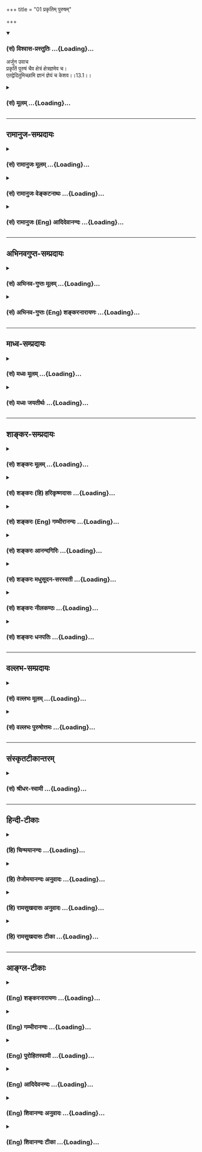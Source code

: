 +++
title = "01 प्रकृतिम् पुरुषम्"

+++
<div class="js_include" newlevelforh1="3" title="(सं) विश्वास-प्रस्तुतिः" unfilled url="/purANam/mahAbhAratam/06-bhIShma-parva/02-bhagavad-gItA-parva/saMskRtam/vishvAsa-prastutiH/13_xetra-xetrajna-yogaH/01_prakRtim_puruSham.md">
<details open><summary><h3>(सं) विश्वास-प्रस्तुतिः ...{Loading}...</h3></summary>

अर्जुन उवाच  
प्रकृतिं पुरुषं चैव क्षेत्रं क्षेत्रज्ञमेव च।  
एतद्वेदितुमिच्छामि ज्ञानं ज्ञेयं च केशव।।13.1।।
</details>
</div>
<div class="js_include collapsed" newlevelforh1="3" title="(सं) मूलम्" unfilled url="/purANam/mahAbhAratam/06-bhIShma-parva/02-bhagavad-gItA-parva/saMskRtam/mUlam/13_xetra-xetrajna-yogaH/01_prakRtim_puruSham.md">
<details><summary><h3>(सं) मूलम् ...{Loading}...</h3></summary>

अर्जुन उवाच  
प्रकृतिं पुरुषं चैव क्षेत्रं क्षेत्रज्ञमेव च।  
एतद्वेदितुमिच्छामि ज्ञानं ज्ञेयं च केशव।।13.1।।
</details>
</div>


_________________
## रामानुज-सम्प्रदायः
<div class="js_include collapsed" newlevelforh1="3" title="(सं) रामानुजः मूलम्" unfilled url="/purANam/mahAbhAratam/06-bhIShma-parva/02-bhagavad-gItA-parva/saMskRtam/rAmAnujaH/mUlam/13_xetra-xetrajna-yogaH/01_prakRtim_puruSham.md">
<details><summary><h3>(सं) रामानुजः मूलम् ...{Loading}...</h3></summary>

।।13.1।। श्रीभगवानुवाच -- **इदं शरीरं** देवः अहम्; मनुष्यः अहम्; स्थूलः
अहम्; कृशः अहम्; इति आत्मना भोक्त्रा सह सामानाधिकरण्येन प्रतीयमानं
भोक्तुः आत्मनः अर्थान्तरभूतं तस्य भोग**क्षेत्रम् इति**
शरीरयाथात्म्यविद्भिः **अभिधीयते। एतद् अवयवशः संघातरूपेण च इदम् अहं वेद्मि
इति** यो वेत्ति तं **वेद्यभूताद् अस्माद् वेदितृत्वेन अर्थान्तरभूतं**
क्षेत्रज्ञ इति तद्विदः **-- आत्मयाथात्म्यविदः** प्राहुः। यद्यपि
देहव्यतिरिक्तघटाद्यर्थानुसंधानवेलायाम् देवः अहम्; मनुष्यः अहम्; घटादिकं
जानामि इति देहसामानाधिकरण्येन ज्ञातारम् आत्मानम् अनुसंधत्ते तथापि
देहानुभववेलायां देहम् अपि घटादिकम् इव इदम् अहं वेद्मि इति वेद्यतया
वेदिता अनुभवति इति वेत्तुः आत्मनो वेद्यतया शरीरम् अपि घटादिवद्
अर्थान्तरभूतम् तथा घटादेः इव वेद्यभूतात् शरीराद् अपि वेदिता क्षेत्रज्ञः
अर्थान्तरभूतः।  
  
सामानाधिकरण्येन प्रतीतिः तु वस्तुतः शरीरस्य गोत्वादिवद्
आत्मविशेषणतैकस्वभावतया तदपृथक्सिद्धेः उपपन्ना। तत्र वेदितुः
असाधारणाकारस्य चक्षुरादिकरणाविषयत्वाद् योगसंस्कृतमनोविषयत्वात् च;
प्रकृतिसन्निधानाद् एव मूढाः प्रकृत्याकारम् एव वेदितारं पश्यन्ति। तथा च
वक्ष्यति -- उत्क्रामन्तं स्थितं वापि भुञ्जानंवा गुणान्वितम्। विमूढा
नानुपश्यन्ति पश्यन्ति ज्ञानचक्षुषः।। (गीता 15।10) इति।

</details>
</div>
<div class="js_include collapsed" newlevelforh1="3" title="(सं) रामानुजः वेङ्कटनाथः" unfilled url="/purANam/mahAbhAratam/06-bhIShma-parva/02-bhagavad-gItA-parva/saMskRtam/rAmAnujaH/venkaTanAthaH/13_xetra-xetrajna-yogaH/01_prakRtim_puruSham.md">
<details><summary><h3>(सं) रामानुजः वेङ्कटनाथः ...{Loading}...</h3></summary>

  
  
।।13.1।। No commentary.  
  

</details>
</div>
<div class="js_include collapsed" newlevelforh1="3" title="(सं) रामानुजः (Eng) आदिदेवानन्दः" unfilled url="/purANam/mahAbhAratam/06-bhIShma-parva/02-bhagavad-gItA-parva/saMskRtam/rAmAnujaH/english/AdidevAnandaH/13_xetra-xetrajna-yogaH/01_prakRtim_puruSham.md">
<details><summary><h3>(सं) रामानुजः (Eng) आदिदेवानन्दः ...{Loading}...</h3></summary>

13.1 No commentary.

</details>
</div>


_________________
## अभिनवगुप्त-सम्प्रदायः
<div class="js_include collapsed" newlevelforh1="3" title="(सं) अभिनव-गुप्तः मूलम्" unfilled url="/purANam/mahAbhAratam/06-bhIShma-parva/02-bhagavad-gItA-parva/saMskRtam/abhinava-guptaH/mUlam/13_xetra-xetrajna-yogaH/01_prakRtim_puruSham.md">
<details><summary><h3>(सं) अभिनव-गुप्तः मूलम् ...{Loading}...</h3></summary>

  
  
।।13.1।। No commentary.

</details>
</div>
<div class="js_include collapsed" newlevelforh1="3" title="(सं) अभिनव-गुप्तः (Eng) शङ्करनारायणः" unfilled url="/purANam/mahAbhAratam/06-bhIShma-parva/02-bhagavad-gItA-parva/saMskRtam/abhinava-guptaH/english/shankaranArAyaNaH/13_xetra-xetrajna-yogaH/01_prakRtim_puruSham.md">
<details><summary><h3>(सं) अभिनव-गुप्तः (Eng) शङ्करनारायणः ...{Loading}...</h3></summary>

13.1 Inclusion of this sloka, spoken by Arjuna, brings the total number
of slokas in the Bhagavadgita to 701. Many versions of the Bhagavadgita,
including the current commentary by Dr. S Sankaranarayan, do not include
this sloka.

</details>
</div>


_________________
## माध्व-सम्प्रदायः
<div class="js_include collapsed" newlevelforh1="3" title="(सं) मध्वः मूलम्" unfilled url="/purANam/mahAbhAratam/06-bhIShma-parva/02-bhagavad-gItA-parva/saMskRtam/madhvaH/mUlam/13_xetra-xetrajna-yogaH/01_prakRtim_puruSham.md">
<details><summary><h3>(सं) मध्वः मूलम् ...{Loading}...</h3></summary>

।।13.1।। Sri Madhvacharya did not comment on this sloka.

</details>
</div>
<div class="js_include collapsed" newlevelforh1="3" title="(सं) मध्वः जयतीर्थः" unfilled url="/purANam/mahAbhAratam/06-bhIShma-parva/02-bhagavad-gItA-parva/saMskRtam/madhvaH/jayatIrthaH/13_xetra-xetrajna-yogaH/01_prakRtim_puruSham.md">
<details><summary><h3>(सं) मध्वः जयतीर्थः ...{Loading}...</h3></summary>

।।13.1।। Sri Jayatirtha did not comment on this sloka.

</details>
</div>


_________________
## शाङ्कर-सम्प्रदायः
<div class="js_include collapsed" newlevelforh1="3" title="(सं) शङ्करः मूलम्" unfilled url="/purANam/mahAbhAratam/06-bhIShma-parva/02-bhagavad-gItA-parva/saMskRtam/shankaraH/mUlam/13_xetra-xetrajna-yogaH/01_prakRtim_puruSham.md">
<details><summary><h3>(सं) शङ्करः मूलम् ...{Loading}...</h3></summary>

।।13.1।। -- No Commentary

</details>
</div>
<div class="js_include collapsed" newlevelforh1="3" title="(सं) शङ्करः (हि) हरिकृष्णदासः" unfilled url="/purANam/mahAbhAratam/06-bhIShma-parva/02-bhagavad-gItA-parva/saMskRtam/shankaraH/hindI/harikRShNadAsaH/13_xetra-xetrajna-yogaH/01_prakRtim_puruSham.md">
<details><summary><h3>(सं) शङ्करः (हि) हरिकृष्णदासः ...{Loading}...</h3></summary>

।।13.1।। No translation.

</details>
</div>
<div class="js_include collapsed" newlevelforh1="3" title="(सं) शङ्करः (Eng) गम्भीरानन्दः" unfilled url="/purANam/mahAbhAratam/06-bhIShma-parva/02-bhagavad-gItA-parva/saMskRtam/shankaraH/english/gambhIrAnandaH/13_xetra-xetrajna-yogaH/01_prakRtim_puruSham.md">
<details><summary><h3>(सं) शङ्करः (Eng) गम्भीरानन्दः ...{Loading}...</h3></summary>

13.1 Sri Sankaracharya did not comment on this sloka. Many editions of
the Bhagavadgita do not contain this sloka৷৷ If this sloka is included,
the total number of slokas in the Bhagavadgita is 701.

</details>
</div>
<div class="js_include collapsed" newlevelforh1="3" title="(सं) शङ्करः आनन्दगिरिः" unfilled url="/purANam/mahAbhAratam/06-bhIShma-parva/02-bhagavad-gItA-parva/saMskRtam/shankaraH/AnandagiriH/13_xetra-xetrajna-yogaH/01_prakRtim_puruSham.md">
<details><summary><h3>(सं) शङ्करः आनन्दगिरिः ...{Loading}...</h3></summary>

।।13.1।। प्रथममध्यमयोः षट्कयोस्त्वंतत्पदार्थावुक्तौ; अन्तिमस्तु षट्को
वाक्यार्थनिष्ठः सम्यग्धीप्रधानोऽधुनारभ्यते। तत्र
क्षेत्राध्यायमन्तिमषट्काद्यमवतितारयिषुव्यवहितं वृत्तं कीर्तयति --
**सप्तम इति।** प्रकृतिद्वयस्य स्वातन्त्र्यं वारयति -- **ईश्वरस्येति।**
भूमिरित्यादिनोक्ता सत्त्वादिरूपा प्रकृतिरपरेत्यत्र हेतुमाह --
**संसारेति।** इतस्त्वन्यामित्यादिनोक्तां प्रकृतिमनुक्रामति -- **परा
चेति।** परत्वे हेतुं सूचयति -- **ईश्वरात्मिकेति।** किमर्थमीश्वरस्य
प्रकृतिद्वयमित्याशङ्क्य कारणत्वार्थमित्याह -- **याभ्यामिति।**
वृत्तमनूद्य वर्तिष्यमाणाध्यायारम्भप्रकारमाह -- **तत्रेति।** व्यवहितेन
संबन्धमुक्त्वाऽव्यवहितेन तं विवक्षुरव्यवहितमनुवदति -- **अतीतेति।**
निष्ठोक्तेति संबन्धः। निष्ठामेव व्याचष्टे -- **यथेति।** वर्तन्ते
धर्मजातमनुतिष्ठन्ति तथा पूर्वोक्तेन प्रकारेण सर्वमुक्तमिति योजना।
अव्यवहितमेवानूद्य तेनोत्तरस्य संबन्धं संगिरते -- **केनेति।**
तत्त्वज्ञानोक्तेरुक्तार्थेन समुच्चयार्थश्चकारः। जीवानां
सुखदुःखादिभेदभाजां प्रतिक्षेत्रं भिन्नानां नाक्षरेणैक्यमित्याशङ्क्य
संसारस्यात्मधर्मत्वं निराकृत्य संघातनिष्ठत्वं वक्तुं
संघातोत्पत्तिप्रकारमाह -- **प्रकृतिश्चेति।** भोगश्चापवर्गश्चार्थौ तयोरेव
कर्तव्यतयेति यावत्। नन्वनन्तरश्लोके शरीरनिर्देशात्तस्योत्पत्तिर्वक्तव्या
किमिति संघातस्योच्यते तत्राह -- **सोऽयमिति।** उक्तेऽर्थे
भगवद्वचनमवतारयति -- **तदेतदिति।** तत्र द्रष्टृत्वेन
संघातदृश्यादन्यमात्मानं निर्दिशति -- **इदमिति।** उक्तं
प्रत्यक्षदृश्यविशिष्टं किंचिदिति शेषः। शरीरस्यात्मनोऽन्यत्वं
क्षेत्रनामनिरुक्त्या ब्रूते -- **क्षतेति।** क्षयो नाशः क्षरणमपक्षयः। यथा
क्षेत्रे बीजमुप्तं फलति तद्वदित्याह -- **क्षेत्रवद्वेति।**
क्षेत्रपदादुपरिस्थितमितिपदं क्षेत्रशब्दविषयमन्यथा वैयर्थ्यादित्याह --
**इतिशब्द इति।** क्षेत्रमित्येवमनेन क्षेत्रशब्देनेत्यर्थः। दृश्यं
देहमुक्त्वा ततोऽतिरिक्तं द्रष्टारमाह -- **एतदिति।** स्वाभाविकं
मनुष्योऽहमिति ज्ञानमौपदेशिकं देहो नात्मा दृश्यत्वादित्यादिविभागशः
स्वतोऽतिरिक्तत्वेनेत्यर्थः। क्षेत्रमित्यत्रेतिशब्दवदत्रापीतिशब्दस्य
क्षेत्रज्ञशब्दविषयत्वमाह -- **इतिशब्द इति।** क्षेत्रज्ञ इत्येवं
क्षेत्रज्ञशब्देन तं प्राहुरिति संबन्धः। प्रवक्तॄन्प्रश्नपूर्वकमाह --
**क इत्यादिना।**

</details>
</div>
<div class="js_include collapsed" newlevelforh1="3" title="(सं) शङ्करः मधुसूदन-सरस्वती" unfilled url="/purANam/mahAbhAratam/06-bhIShma-parva/02-bhagavad-gItA-parva/saMskRtam/shankaraH/madhusUdana-sarasvatI/13_xetra-xetrajna-yogaH/01_prakRtim_puruSham.md">
<details><summary><h3>(सं) शङ्करः मधुसूदन-सरस्वती ...{Loading}...</h3></summary>

।।13.1।। No commentary.

</details>
</div>
<div class="js_include collapsed" newlevelforh1="3" title="(सं) शङ्करः नीलकण्ठः" unfilled url="/purANam/mahAbhAratam/06-bhIShma-parva/02-bhagavad-gItA-parva/saMskRtam/shankaraH/nIlakaNThaH/13_xetra-xetrajna-yogaH/01_prakRtim_puruSham.md">
<details><summary><h3>(सं) शङ्करः नीलकण्ठः ...{Loading}...</h3></summary>

।।13.1।। No commentary.

</details>
</div>
<div class="js_include collapsed" newlevelforh1="3" title="(सं) शङ्करः धनपतिः" unfilled url="/purANam/mahAbhAratam/06-bhIShma-parva/02-bhagavad-gItA-parva/saMskRtam/shankaraH/dhanapatiH/13_xetra-xetrajna-yogaH/01_prakRtim_puruSham.md">
<details><summary><h3>(सं) शङ्करः धनपतिः ...{Loading}...</h3></summary>

।।13.1।। No commentary.

</details>
</div>


_________________
## वल्लभ-सम्प्रदायः
<div class="js_include collapsed" newlevelforh1="3" title="(सं) वल्लभः मूलम्" unfilled url="/purANam/mahAbhAratam/06-bhIShma-parva/02-bhagavad-gItA-parva/saMskRtam/vallabhaH/mUlam/13_xetra-xetrajna-yogaH/01_prakRtim_puruSham.md">
<details><summary><h3>(सं) वल्लभः मूलम् ...{Loading}...</h3></summary>

।।13.1।। Sri Vallabhacharya did not comment on this sloka.

</details>
</div>
<div class="js_include collapsed" newlevelforh1="3" title="(सं) वल्लभः पुरुषोत्तमः" unfilled url="/purANam/mahAbhAratam/06-bhIShma-parva/02-bhagavad-gItA-parva/saMskRtam/vallabhaH/puruShottamaH/13_xetra-xetrajna-yogaH/01_prakRtim_puruSham.md">
<details><summary><h3>(सं) वल्लभः पुरुषोत्तमः ...{Loading}...</h3></summary>

  
  
।।13.1।। ये यथोक्तप्रकारेण मां भजन्ति विचक्षणाः। अनन्यमनसस्ते मे
प्रियास्तानुद्धराम्यम्।।1।। इत्युक्तिं समुपाकर्ण्य तज्जिज्ञासुर्धनञ्जयः।
प्रभुं विज्ञापयामास प्रेमविह्वलितः सुधीः।।2।। अथ
प्रपञ्चादिसर्वस्वरूपज्ञानाभावे भक्तिः कथं स्यात् इति तज्ज्ञानं पृच्छति
-- प्रकृतिमिति। प्रकृतिं पूर्वोक्तां स्वशक्तिरूपां; पुरुषं च स्वांशं
जीवं; क्षेत्रं सर्वोत्पत्तिस्थानं; क्षेत्रज्ञं; तत्स्वरूपज्ञं; ज्ञानं
ज्ञानस्वरूपं; ज्ञेयं तेन ज्ञानेन प्राप्यं सर्वं हे केशव ब्रह्मशिवयोरपि
मोक्षद अहं भक्त्यर्थं वेदितुमिच्छामि।  
  

</details>
</div>


_________________
## संस्कृतटीकान्तरम्
<div class="js_include collapsed" newlevelforh1="3" title="(सं) श्रीधर-स्वामी" unfilled url="/purANam/mahAbhAratam/06-bhIShma-parva/02-bhagavad-gItA-parva/saMskRtam/shrIdhara-svAmI/13_xetra-xetrajna-yogaH/01_prakRtim_puruSham.md">
<details><summary><h3>(सं) श्रीधर-स्वामी ...{Loading}...</h3></summary>

।।13.1।। No commentary.

</details>
</div>


_________________
## हिन्दी-टीकाः
<div class="js_include collapsed" newlevelforh1="3" title="(हि) चिन्मयानन्दः" unfilled url="/purANam/mahAbhAratam/06-bhIShma-parva/02-bhagavad-gItA-parva/hindI/chinmayAnandaH/13_xetra-xetrajna-yogaH/01_prakRtim_puruSham.md">
<details><summary><h3>(हि) चिन्मयानन्दः ...{Loading}...</h3></summary>

।।13.1।। गीता की अनेक पाण्डुलिपियों में यह श्लोक नहीं मिलता है; जबकि कुछ
अन्य हस्तलिपियों में यह अर्जुन की जिज्ञासा के रूप में दिया हुआ
है। प्रकृति और पुरुष भारतीय साङ्ख्य दर्शन के प्रणेता कपिल मुनि जी ने जड़
और चेतन तत्त्वों का निर्देश क्रमश प्रकृति और पुरुष इन दो शब्दों से किया
है। इन दोनों के संयोग से ही उस सृष्टि का निर्माण हुआ है इन्हें अर्जुन
जानना चाहता है। क्षेत्र और क्षेत्रज्ञ इन दो शब्दों का अर्थ इस अध्याय की
प्रस्तावना में स्पष्ट किया गया है। ज्ञान और ज्ञेय इस अध्याय में ज्ञान
शब्द से तात्पर्य उस शुद्धान्तकरण से हैं; जिसके द्वारा ही आत्मतत्त्व का
अनुभव किया जा सकता है। यह आत्मा ही ज्ञेय अर्थात् जानने योग्य वस्तु
है। अर्जुन की इस जिज्ञासा के उत्तर को जानना सभी साधकों को लाभदायक होगा।

</details>
</div>
<div class="js_include collapsed" newlevelforh1="3" title="(हि) तेजोमयानन्दः अनुवादः" unfilled url="/purANam/mahAbhAratam/06-bhIShma-parva/02-bhagavad-gItA-parva/hindI/tejomayAnandaH/anuvAdaH/13_xetra-xetrajna-yogaH/01_prakRtim_puruSham.md">
<details><summary><h3>(हि) तेजोमयानन्दः अनुवादः ...{Loading}...</h3></summary>

।।13.1।। अर्जुन ने कहा -- हे केशव ! मैं, प्रकृति और पुरुष, क्षेत्र और
क्षेत्रज्ञ तथा ज्ञान और ज्ञेय को जानना चाहता हूँ।।

</details>
</div>
<div class="js_include collapsed" newlevelforh1="3" title="(हि) रामसुखदासः अनुवादः" unfilled url="/purANam/mahAbhAratam/06-bhIShma-parva/02-bhagavad-gItA-parva/hindI/rAmasukhadAsaH/anuvAdaH/13_xetra-xetrajna-yogaH/01_prakRtim_puruSham.md">
<details><summary><h3>(हि) रामसुखदासः अनुवादः ...{Loading}...</h3></summary>

।।13.1।। No Translation

</details>
</div>
<div class="js_include collapsed" newlevelforh1="3" title="(हि) रामसुखदासः टीका" unfilled url="/purANam/mahAbhAratam/06-bhIShma-parva/02-bhagavad-gItA-parva/hindI/rAmasukhadAsaH/TIkA/13_xetra-xetrajna-yogaH/01_prakRtim_puruSham.md">
<details><summary><h3>(हि) रामसुखदासः टीका ...{Loading}...</h3></summary>

।।13.1।। No Commentary

</details>
</div>


_________________
## आङ्ग्ल-टीकाः
<div class="js_include collapsed" newlevelforh1="3" title="(Eng) शङ्करनारायणः" unfilled url="/purANam/mahAbhAratam/06-bhIShma-parva/02-bhagavad-gItA-parva/english/shankaranArAyaNaH/13_xetra-xetrajna-yogaH/01_prakRtim_puruSham.md">
<details><summary><h3>(Eng) शङ्करनारायणः ...{Loading}...</h3></summary>

13.1. No such translation is available for this sloka.

</details>
</div>
<div class="js_include collapsed" newlevelforh1="3" title="(Eng) गम्भीरानन्दः" unfilled url="/purANam/mahAbhAratam/06-bhIShma-parva/02-bhagavad-gItA-parva/english/gambhIrAnandaH/13_xetra-xetrajna-yogaH/01_prakRtim_puruSham.md">
<details><summary><h3>(Eng) गम्भीरानन्दः ...{Loading}...</h3></summary>

13.1 Swami Gambhirananda has not translated this sloka. Many editions of
the Bhagavadgita do not contain this sloka, including the commentary by
Sankaracharya. If this sloka is included, the total number of slokas in
the Bhagavadgita is 701.

</details>
</div>
<div class="js_include collapsed" newlevelforh1="3" title="(Eng) पुरोहितस्वामी" unfilled url="/purANam/mahAbhAratam/06-bhIShma-parva/02-bhagavad-gItA-parva/english/purohitasvAmI/13_xetra-xetrajna-yogaH/01_prakRtim_puruSham.md">
<details><summary><h3>(Eng) पुरोहितस्वामी ...{Loading}...</h3></summary>

13.1 "Arjuna asked: My Lord! Who is God and what is Nature; what is
Matter and what is the Self; what is that they call Wisdom, and what is
it that is worth knowing; I wish to have this explained.

</details>
</div>
<div class="js_include collapsed" newlevelforh1="3" title="(Eng) आदिदेवनन्दः" unfilled url="/purANam/mahAbhAratam/06-bhIShma-parva/02-bhagavad-gItA-parva/english/AdidevanandaH/13_xetra-xetrajna-yogaH/01_prakRtim_puruSham.md">
<details><summary><h3>(Eng) आदिदेवनन्दः ...{Loading}...</h3></summary>

13.1 There is no such translation for this sloka.

</details>
</div>
<div class="js_include collapsed" newlevelforh1="3" title="(Eng) शिवानन्दः अनुवादः" unfilled url="/purANam/mahAbhAratam/06-bhIShma-parva/02-bhagavad-gItA-parva/english/shivAnandaH/anuvAdaH/13_xetra-xetrajna-yogaH/01_prakRtim_puruSham.md">
<details><summary><h3>(Eng) शिवानन्दः अनुवादः ...{Loading}...</h3></summary>

13.1 Arjuna said I wish to learn about Nature (matter) and the Spirit
(soul), the field and the knower of the field, knowledge and that which
ought to be known, O Kesava.

</details>
</div>
<div class="js_include collapsed" newlevelforh1="3" title="(Eng) शिवानन्दः टीका" unfilled url="/purANam/mahAbhAratam/06-bhIShma-parva/02-bhagavad-gItA-parva/english/shivAnandaH/TIkA/13_xetra-xetrajna-yogaH/01_prakRtim_puruSham.md">
<details><summary><h3>(Eng) शिवानन्दः टीका ...{Loading}...</h3></summary>

  
  
13.1 प्रकृतिम् the Prakriti (matter); पुरुषम् the Purusha (Spirit or
Soul); च and; एव even; क्षेत्रम् the field; क्षेत्रज्ञम् the knower of
the field; एव even; च and; एतत् this; वेदितुम् to know; इच्छामि (I)
wish; ज्ञानम् knowledge; ज्ञेयम् what ought to be known; च and; केशव O
Kesava.Commentary In some of the books you will not find this verse. If
you include this verse also; the number of verses of the Bhagavad Gita
will come to 701. Some commentators look upon this verse as an
interpolation.We have come to the beginning of the third section of the
Gita. Essentially the same knowledge is taught in this section but there
are more details.This discourse on Kshetra (matter) is commenced with a
view to determine the essential nature of the possessor of the two
Prakritis (Natures); the lower and the higher; described in chapter VII;
verses 4 and 5.In the previous discourse a description of the devotee
who is dear to the Lord is given from verse 13 to the end. Now the
estion arises What sort of knowledge of Truth should he possess The
answer is given in this discourse.Nature is composed of the three
alities. It transforms itself into the body; senses and the sensual
objects to serve the two purposes of the individual soul; viz.; Bhoga
(enjoyment) and Apavarga (liberation).The Gita is divided into three
sections illustrative of the three words of the Mahavakya or Great
Sentence of the Sama Veda -- TatTvamAsi (That thou art). In accordance
with this view the first six chapters deal with the path of action or
Karma Yoga and the nature of the thou (TvamPada). The next six chapters
explain the path of devotion or Bhakti Yoga and the nature of That
(TatPada). The last six chapters treat of the path of knowledge or Jnana
Yoga and the nature of the middle term art (AsiPada) which establishes
the identity of the individual and the Supreme Soul (Jiva Brahma
Aikyam).Arjuna now wishes to know in detail the difference between
Prakriti and Purusha (Matter and Spirit). He desires to have a
discriminative knowledge of the difference between them.

</details>
</div>
